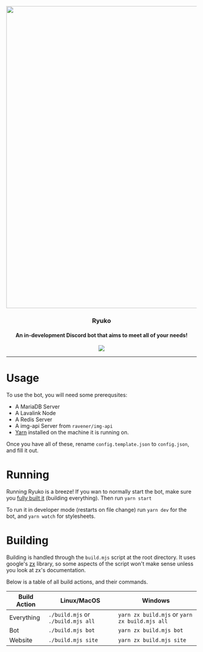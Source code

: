 <p align="center"><img width="800px" src="https://i.imgur.com/3ny3m8z.jpg" /></p>
<h3 align="center">Ryuko</h3>
<h4 align="center">An in-development Discord bot that aims to meet all of your needs!</h4>
<p align="center" href="https://google.com"><img src="https://github.com/jacany/ryuko/actions/workflows/ci.yml/badge.svg?branch=master&event=push" /></p>

---

# Usage

To use the bot, you will need some prerequsites:

-   A MariaDB Server
-   A Lavalink Node
-   A Redis Server
-   A img-api Server from `ravener/img-api`
-   [Yarn](https://yarnpkg.com) installed on the machine it is running on.

Once you have all of these, rename `config.template.json` to `config.json`, and fill it out.

# Running

Running Ryuko is a breeze!
If you wan to normally start the bot, make sure you [fully built it](#building) (building everything). Then run `yarn start`

To run it in developer mode (restarts on file change) run `yarn dev` for the bot, and `yarn watch` for stylesheets.

# Building

Building is handled through the `build.mjs` script at the root directory. It uses google's [zx](https://github.com/google/zx) library, so some aspects of the script won't make sense unless you look at zx's documentation.

Below is a table of all build actions, and their commands.

<!-- prettier-ignore -->
Build Action | Linux/MacOS | Windows
------------ | ------------- | -------------
Everything | `./build.mjs` or `./build.mjs all` | `yarn zx build.mjs` or `yarn zx build.mjs all`
Bot | `./build.mjs bot` | `yarn zx build.mjs bot`
Website | `./build.mjs site` | `yarn zx build.mjs site`

